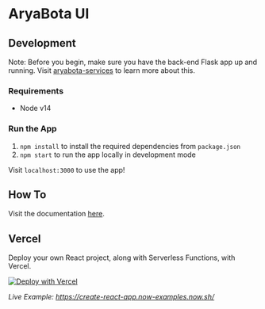 # AryaBota UI

## Development
Note: Before you begin, make sure you have the back-end Flask app up and running. Visit [aryabota-services](https://github.com/ab-apps/aryabota-services) to learn more about this.

### Requirements
* Node v14

### Run the App
1. `npm install` to install the required dependencies from `package.json`
2. `npm start` to run the app locally in development mode    

Visit `localhost:3000` to use the app!  

## How To
Visit the documentation [here](https://aryabota-docs.notion.site/AryaBota-316098bf36fc4cef9aeb8ef884a8c2d3).

## Vercel
Deploy your own React project, along with Serverless Functions, with Vercel.

[![Deploy with Vercel](https://vercel.com/button)](https://vercel.com/new/clone?repository-url=https://github.com/vercel/vercel/tree/main/examples/create-react-app-functions&template=create-react-app)

_Live Example: https://create-react-app.now-examples.now.sh/_


